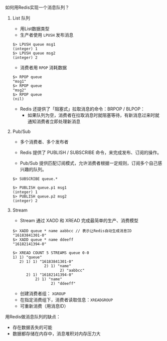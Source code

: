 如何用Redis实现一个消息队列？

1. List 队列

   - 用List数据类型
   - 生产者使用 `LPUSH` 发布消息

   ```
   $> LPUSH queue msg1
   (integer) 1
   $> LPUSH queue msg2
   (integer) 2
   ```

   - 消费者用 `RPOP` 消耗数据

   ```
   $> RPOP queue
   "msg1"
   $> RPOP queue
   "msg2"
   $> RPOP queue
   (nil)
   ```

   - Redis 还提供了「阻塞式」拉取消息的命令：BRPOP / BLPOP：
     - 如果队列为空，消费者在拉取消息时就阻塞等待，有新消息过来时就通知消费者立即处理新消息

2. Pub/Sub

   - 多个消费者、多个发布者
   - Redis 提供了 PUBLISH / SUBSCRIBE 命令，来完成发布、订阅的操作。

   - Pub/Sub 提供匹配订阅模式，允许消费者根据一定规则，订阅多个自己感兴趣的队列。

   ```
   $> SUBSCRIBE queue.* 
   ```

   ```
   $> PUBLISH queue.p1 msg1
   (integer) 1
   $> PUBLISH queue.p2 msg2
   (integer) 2
   ```

3. Stream

   - Stream 通过 XADD 和 XREAD 完成最简单的生产、消费模型

   ```
   $> XADD queue * name aabbcc // 表示让Redis自动生成消息ID
   "16183841301-0"
   $> XADD queue * name ddeeff 
   "16182141394-0"
   ```

   ```
   $> XREAD COUNT 5 STREAMS queue 0-0
   1) 1) "queue"
      2) 1) 1) "16183841301-0"
      			 2) 1) "name"
      			 		2) "aabbcc"
         2) 1) "16182141394-0"
         	 2) 1) "name"
         	 		2) "ddeeff"
   ```

   - 创建消费者组： `XGROUP`
   - 在指定消费组下，消费者读取信息：`XREADGROUP`
   - 可重新消费（用消息ID）



用Redis做消息队列的缺点：

- 存在数据丢失的可能
- 数据都存储在内存中，消息堆积对内存压力大

